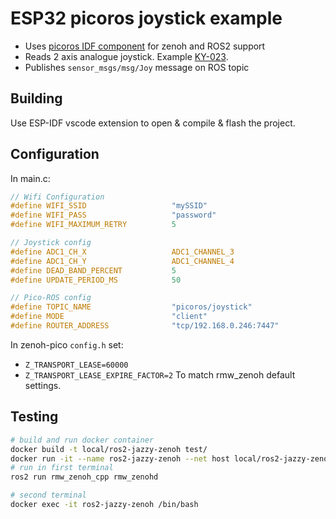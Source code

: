 # ESP32 picoros joystick example
- Uses [picoros IDF component](https://github.com/Pico-ROS/picoros-espidf-component) for zenoh and ROS2 support
- Reads 2 axis analogue joystick. Example [KY-023](https://www.amazon.com/Joystick-Sensor-Module-Controller-KY-023/dp/B08681VNJ4).
- Publishes `sensor_msgs/msg/Joy` message on ROS topic

## Building

Use ESP-IDF vscode extension to open & compile & flash the project.

## Configuration

In main.c:

```c
// Wifi Configuration
#define WIFI_SSID                   "mySSID"
#define WIFI_PASS                   "password"
#define WIFI_MAXIMUM_RETRY          5

// Joystick config
#define ADC1_CH_X                   ADC1_CHANNEL_3
#define ADC1_CH_Y                   ADC1_CHANNEL_4
#define DEAD_BAND_PERCENT           5
#define UPDATE_PERIOD_MS            50

// Pico-ROS config
#define TOPIC_NAME                  "picoros/joystick"
#define MODE                        "client"
#define ROUTER_ADDRESS              "tcp/192.168.0.246:7447"

```

In zenoh-pico `config.h` set:
- `Z_TRANSPORT_LEASE=60000`
- `Z_TRANSPORT_LEASE_EXPIRE_FACTOR=2`
To match rmw_zenoh default settings.

## Testing
```sh
# build and run docker container
docker build -t local/ros2-jazzy-zenoh test/
docker run -it --name ros2-jazzy-zenoh --net host local/ros2-jazzy-zenoh
# run in first terminal
ros2 run rmw_zenoh_cpp rmw_zenohd

# second terminal
docker exec -it ros2-jazzy-zenoh /bin/bash
```
